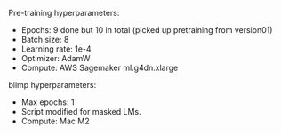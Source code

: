 Pre-training hyperparameters:
- Epochs: 9 done but 10 in total (picked up pretraining from version01)
- Batch size: 8
- Learning rate: 1e-4
- Optimizer: AdamW
- Compute: AWS Sagemaker ml.g4dn.xlarge

blimp hyperparameters:
- Max epochs: 1
- Script modified for masked LMs.
- Compute: Mac M2
